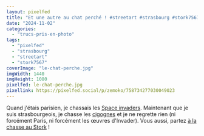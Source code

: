 ```yaml
---
layout: pixelfed
title: "Et une autre au chat perché ! #streetart #strasbourg #stork7567"
date: "2024-11-02"
categories: 
  - "trucs-pris-en-photo"
tags: 
  - "pixelfed"
  - "strasbourg"
  - "streetart"
  - "stork7567"
coverImage: "le-chat-perche.jpg"
imgWidth: 1440
imgHeight: 1080
pixelfed: le-chat-perche.jpg
pixellink: https://pixelfed.social/p/zemoko/758734277030049023
---
```


Quand j'étais parisien, je chassais les [Space invaders](http://sitofotos.6x8.org/index.php?/category/2). Maintenant que je suis strasbourgeois, je chasse les [cigognes](https://www.6x8.org/tag/stork7567/) et je ne regrette rien (ni forcément Paris, ni forcément les œuvres d'Invader). Vous aussi, partez [à la chasse au Stork](https://www.6x8.org/2019/11/a-la-chasse-au-stork/) !
